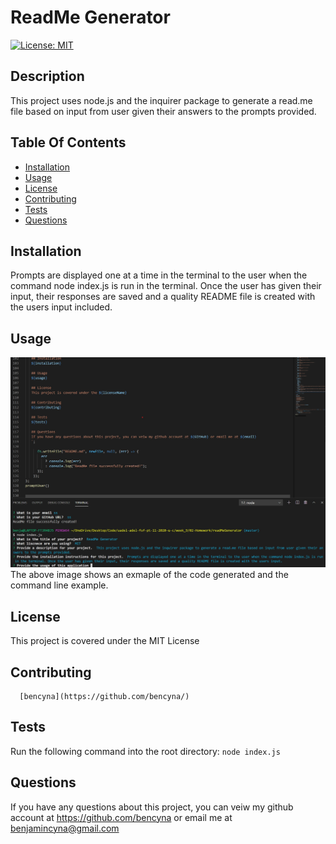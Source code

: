 # ReadMe Generator

   [![License: MIT](https://img.shields.io/badge/License-MIT-yellow.svg)](https://opensource.org/licenses/MIT)
    
   ## Description
   This project uses node.js and the inquirer package to generate a read.me file based on input from user given their answers to the prompts provided.    
  
   ## Table Of Contents
   * [Installation](##Installation)
   * [Usage](##Usage)
   * [License](##License)
   * [Contributing](##Contributing)
   * [Tests](##Tests)
   * [Questions](##Questions)
  
   ## Installation
   Prompts are displayed one at a time in the terminal to the user when the command node index.js is run in the terminal. Once the user has given their input, their responses are saved and a quality README file is created with the users input included.
  
   ## Usage
   ![image of code and integrated terminal](./assets/screenshot1.jpg)
   The above image shows an exmaple of the code generated and the command line example.
   ## License
   This project is covered under the MIT License  
      
   ## Contributing
      [bencyna](https://github.com/bencyna/)
  
   ## Tests
   Run the following command into the root directory: ```node index.js```
  
   ## Questions
   If you have any questions about this project, you can veiw my github account at https://github.com/bencyna or email me at benjamincyna@gmail.com
   